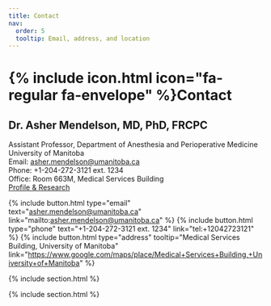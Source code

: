 ```yaml
---
title: Contact
nav:
  order: 5
  tooltip: Email, address, and location
---
```


# {% include icon.html icon="fa-regular fa-envelope" %}Contact

## Dr. Asher Mendelson, MD, PhD, FRCPC

Assistant Professor, Department of Anesthesia and Perioperative Medicine  
University of Manitoba  
Email: asher.mendelson@umanitoba.ca  
Phone: +1-204-272-3121 ext. 1234  
Office: Room 663M, Medical Services Building  
[Profile & Research](https://umanitoba.ca/medicine/faculty-staff/asher-mendelson)

{%
  include button.html
  type="email"
  text="asher.mendelson@umanitoba.ca"
  link="mailto:asher.mendelson@umanitoba.ca"
%}
{%
  include button.html
  type="phone"
  text="+1-204-272-3121 ext. 1234"
  link="tel:+12042723121"
%}
{%
  include button.html
  type="address"
  tooltip="Medical Services Building, University of Manitoba"
  link="https://www.google.com/maps/place/Medical+Services+Building,+University+of+Manitoba"
%}

{% include section.html %}


{% include section.html %}


